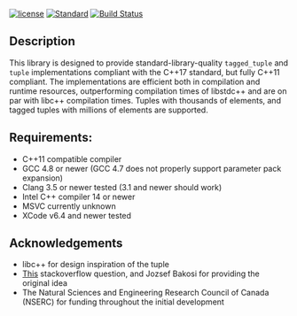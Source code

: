 [![license](http://img.shields.io/badge/license-boost-blue.svg)](https://github.com/nilsdeppe/tuples/blob/master/LICENSE.md)
[![Standard](https://img.shields.io/badge/c%2B%2B-11-blue.svg)](https://en.wikipedia.org/wiki/C%2B%2B#Standardization)
[![Build Status](https://travis-ci.org/nilsdeppe/tuples.svg?branch=master)](https://travis-ci.org/nilsdeppe/tuples)

## Description

This library is designed to provide standard-library-quality
`tagged_tuple` and `tuple` implementations compliant with the C++17 standard,
but fully C++11 compliant. The implementations are efficient both in
compilation and runtime resources, outperforming compilation times of libstdc++
and are on par with libc++ compilation times. Tuples with thousands of elements,
and tagged tuples with millions of elements are supported.

## Requirements:
- C++11 compatible compiler
- GCC 4.8 or newer (GCC 4.7 does not properly support parameter pack expansion)
- Clang 3.5 or newer tested (3.1 and newer should work)
- Intel C++ compiler 14 or newer
- MSVC currently unknown
- XCode v6.4 and newer tested

## Acknowledgements

- libc++ for design inspiration of the tuple
- [This](https://stackoverflow.com/questions/13065166/c11-tagged-tuple)
stackoverflow question, and Jozsef Bakosi for providing the original idea
- The Natural Sciences and Engineering Research Council of Canada (NSERC)
for funding throughout the initial development

